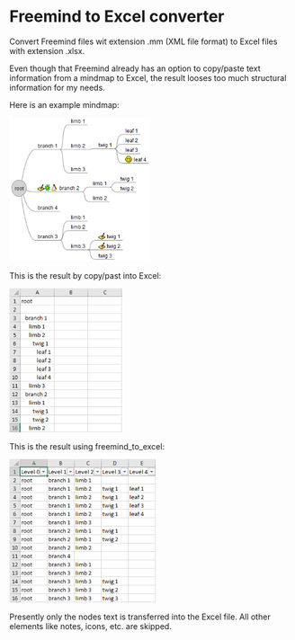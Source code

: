 # Freemind to Excel converter

Convert Freemind files wit extension .mm (XML file format) to Excel files with extension .xlsx.

Even though that Freemind already has an option to copy/paste text information from a mindmap to Excel, the result looses too much structural information for my needs.

Here is an example mindmap:

<img src="docs/freemind_map.png" width=250>

This is the result by copy/past into Excel:

<img src="docs/Excel_copy_paste.png" width=200>

This is the result using freemind_to_excel:

<img src="docs/Excel_freemind_to_excel.png" width=260>

Presently only the nodes text is transferred into the Excel file. All other elements like notes, icons, etc. are skipped.
